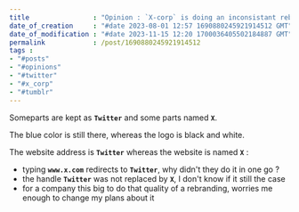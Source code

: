 ```yaml
---
title                : "Opinion : `X-corp` is doing an inconsistant rebranding"
date_of_creation     : "#date 2023-08-01 12:57 1690880245921914512 GMT"
date_of_modification : "#date 2023-11-15 12:20 1700036405502184887 GMT"
permalink            : /post/1690880245921914512
tags :
- "#posts"
- "#opinions"
- "#twitter"
- "#x_corp"
- "#tumblr"
---
```


Someparts are kept as __`Twitter`__ and some parts named __`X`__.

The blue color is still there, whereas the logo is black and white.

The website address is __`Twitter`__ whereas the website is named __`X`__ :
- typing __`www.x.com`__ redirects to __`Twitter`__, why didn't they do it in one go ?
- the handle __`Twitter`__ was not replaced by __`X`__, I don't know if it still the case
- for a company this big to do that quality of a rebranding, worries me enough to change my plans about it

